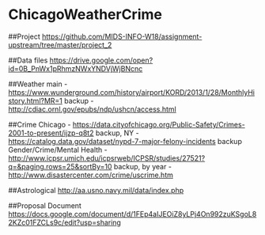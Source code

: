 ﻿# ChicagoWeatherCrime

##Project
https://github.com/MIDS-INFO-W18/assignment-upstream/tree/master/project_2

##Data files
https://drive.google.com/open?id=0B_PnWx1pRhmzNWxYNDVjWjBNcnc

##Weather
main - https://www.wunderground.com/history/airport/KORD/2013/1/28/MonthlyHistory.html?MR=1
backup - http://cdiac.ornl.gov/epubs/ndp/ushcn/access.html

##Crime
Chicago - https://data.cityofchicago.org/Public-Safety/Crimes-2001-to-present/ijzp-q8t2
backup, NY - https://catalog.data.gov/dataset/nypd-7-major-felony-incidents
backup Gender/Crime/Mental Health - http://www.icpsr.umich.edu/icpsrweb/ICPSR/studies/27521?q=&paging.rows=25&sortBy=10
backup, by year -  http://www.disastercenter.com/crime/uscrime.htm

##Astrological
http://aa.usno.navy.mil/data/index.php

##Proposal Document
https://docs.google.com/document/d/1FEp4aIJEOiZ8yLPj4On992zuKSgoL82KZc01FZCLs9c/edit?usp=sharing
